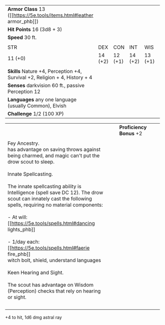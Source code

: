 |                                                                                       |         |         |         |         |         |
| ------------------------------------------------------------------------------------- | ------- | ------- | ------- | ------- | ------- |
| **Armor Class** 13 ([[https://5e.tools/items.html#leather armor_phb]]) |         |         |         |         |         |
| **Hit Points** 16 (3d8 + 3)                                                           |         |         |         |         |         |
| **Speed** 30 ft.                                                                      |         |         |         |         |         |
|                                                                                       |         |         |         |         |         |
| STR                                                                                   | DEX     | CON     | INT     | WIS     | CHA     |
| 11 (+0)                                                                               | 14 (+2) | 12 (+1) | 14 (+2) | 13 (+1) | 11 (+0) |
|                                                                                       |         |         |         |         |         |
| **Skills** Nature +4, Perception +4, Survival +2, Religion + 4, History + 4           |         |         |         |         |         |
| **Senses** darkvision 60 ft., passive Perception 12                                   |         |         |         |         |         |
| **Languages** any one language (usually Common), Elvish                               |         |         |         |         |         |
| **Challenge** 1/2 (100 XP)                                                            |         |         |         |         |         |

|                                                                                                                                                                                                                                                                                                                                                                                                                                                                                                                                                                                                                                                                                      |     |     |                          |     |     |
| ------------------------------------------------------------------------------------------------------------------------------------------------------------------------------------------------------------------------------------------------------------------------------------------------------------------------------------------------------------------------------------------------------------------------------------------------------------------------------------------------------------------------------------------------------------------------------------------------------------------------------------------------------------------------------------ | --- | --- | ------------------------ | --- | --- |
|                                                                                                                                                                                                                                                                                                                                                                                                                                                                                                                                                                                                                                                                                      |     |     | **Proficiency Bonus** +2 |     |     |
|                                                                                                                                                                                                                                                                                                                                                                                                                                                                                                                                                                                                                                                                                      |     |     |                          |     |     |
| Fey Ancestry.<br>has advantage on saving throws against being charmed, and magic can't put the drow scout to sleep.<br><br>Innate Spellcasting.<br><br>The innate spellcasting ability is Intelligence (spell save DC 12). The drow scout can innately cast the following spells, requiring no material components:<br><br>- At will: [[https://5e.tools/spells.html#dancing lights_phb]]<br>    <br>- 1/day each:  [[https://5e.tools/spells.html#faerie fire_phb]]<br>    witch bolt, shield, understand languages<br><br>Keen Hearing and Sight.<br><br>The scout has advantage on Wisdom (Perception) checks that rely on hearing or sight.<br><br> |     |     |                          |     |     |
|                                                                                                                                                                                                                                                                                                                                                                                                                                                                                                                                                                                                                                                                                      |     |     |                          |     |     |
+4 to hit, 1d6 dmg astral ray